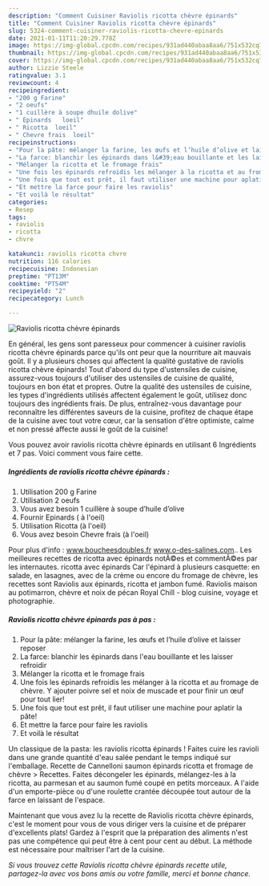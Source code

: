 ```yaml
---
description: "Comment Cuisiner Raviolis ricotta chèvre épinards"
title: "Comment Cuisiner Raviolis ricotta chèvre épinards"
slug: 5324-comment-cuisiner-raviolis-ricotta-chevre-epinards
date: 2021-01-11T11:20:29.778Z
image: https://img-global.cpcdn.com/recipes/931ad440abaa8aa6/751x532cq70/raviolis-ricotta-chevre-epinards-photo-principale-de-la-recette.jpg
thumbnail: https://img-global.cpcdn.com/recipes/931ad440abaa8aa6/751x532cq70/raviolis-ricotta-chevre-epinards-photo-principale-de-la-recette.jpg
cover: https://img-global.cpcdn.com/recipes/931ad440abaa8aa6/751x532cq70/raviolis-ricotta-chevre-epinards-photo-principale-de-la-recette.jpg
author: Lizzie Steele
ratingvalue: 3.1
reviewcount: 4
recipeingredient:
- "200 g Farine"
- "2 oeufs"
- "1 cuillère à soupe dhuile dolive"
- " Epinards   loeil"
- " Ricotta  loeil"
- " Chevre frais  loeil"
recipeinstructions:
- "Pour la pâte: mélanger la farine, les œufs et l’huile d’olive et laisser reposer"
- "La farce: blanchir les épinards dans l&#39;eau bouillante et les laisser refroidir"
- "Mélanger la ricotta et le fromage frais"
- "Une fois les épinards refroidis les mélanger à la ricotta et au fromage de chèvre. Y ajouter poivre sel et noix de muscade et pour finir un œuf pour tout lier!"
- "Une fois que tout est prêt, il faut utiliser une machine pour aplatir la pâte!"
- "Et mettre la farce pour faire les raviolis"
- "Et voilà le résultat"
categories:
- Resep
tags:
- raviolis
- ricotta
- chvre

katakunci: raviolis ricotta chvre 
nutrition: 116 calories
recipecuisine: Indonesian
preptime: "PT13M"
cooktime: "PT54M"
recipeyield: "2"
recipecategory: Lunch

---
```



![Raviolis ricotta chèvre épinards](https://img-global.cpcdn.com/recipes/931ad440abaa8aa6/751x532cq70/raviolis-ricotta-chevre-epinards-photo-principale-de-la-recette.jpg)

En général, les gens sont paresseux pour commencer à cuisiner raviolis ricotta chèvre épinards parce qu'ils ont peur que la nourriture ait mauvais goût. Il y a plusieurs choses qui affectent la qualité gustative de raviolis ricotta chèvre épinards! Tout d'abord du type d'ustensiles de cuisine, assurez-vous toujours d'utiliser des ustensiles de cuisine de qualité, toujours en bon état et propres. Outre la qualité des ustensiles de cuisine, les types d'ingrédients utilisés affectent également le goût, utilisez donc toujours des ingrédients frais. De plus, entraînez-vous davantage pour reconnaître les différentes saveurs de la cuisine, profitez de chaque étape de la cuisine avec tout votre cœur, car la sensation d'être optimiste, calme et non pressé affecte aussi le goût de la cuisine!

<!--inarticleads1-->

Vous pouvez avoir raviolis ricotta chèvre épinards en utilisant 6 Ingrédients et 7 pas. Voici comment vous faire cette.

##### Ingrédients de raviolis ricotta chèvre épinards :

1. Utilisation 200 g Farine
1. Utilisation 2 oeufs
1. Vous avez besoin 1 cuillère à soupe d’huile d’olive
1. Fournir  Epinards ( à l&#39;oeil)
1. Utilisation  Ricotta (à l&#39;oeil)
1. Vous avez besoin  Chevre frais (à l&#39;oeil)


Pour plus d&#39;info : www.boucheesdoubles.fr www.o-des-salines.com.. Les meilleures recettes de ricotta avec épinards notÃ©es et commentÃ©es par les internautes. ricotta avec épinards Car l&#39;épinard à plusieurs casquette: en salade, en lasagnes, avec de la crème ou encore du fromage de chèvre, les recettes sont Raviolis aux épinards, ricotta et jambon fumé. Raviolis maison au potimarron, chèvre et noix de pécan Royal Chill - blog cuisine, voyage et photographie. 

<!--inarticleads2-->

##### Raviolis ricotta chèvre épinards pas à pas :

1. Pour la pâte: mélanger la farine, les œufs et l’huile d’olive et laisser reposer
1. La farce: blanchir les épinards dans l&#39;eau bouillante et les laisser refroidir
1. Mélanger la ricotta et le fromage frais
1. Une fois les épinards refroidis les mélanger à la ricotta et au fromage de chèvre. Y ajouter poivre sel et noix de muscade et pour finir un œuf pour tout lier!
1. Une fois que tout est prêt, il faut utiliser une machine pour aplatir la pâte!
1. Et mettre la farce pour faire les raviolis
1. Et voilà le résultat


Un classique de la pasta: les raviolis ricotta épinards ! Faites cuire les ravioli dans une grande quantité d&#39;eau salée pendant le temps indiqué sur l&#39;emballage. Recette de Cannelloni saumon épinards ricotta et fromage de chèvre &gt; Recettes. Faites décongeler les épinards, mélangez-les à la ricotta, au parmesan et au saumon fumé coupé en petits morceaux. A l&#39;aide d&#39;un emporte-pièce ou d&#39;une roulette crantée découpée tout autour de la farce en laissant de l&#39;espace. 

<!--inarticleads1-->

<p>
Maintenant que vous avez lu la recette de Raviolis ricotta chèvre épinards, c'est le moment pour vous de vous diriger vers la cuisine et de préparer d'excellents plats! Gardez à l'esprit que la préparation des aliments n'est pas une compétence qui peut être à cent pour cent au début. La méthode est nécessaire pour maîtriser l'art de la cuisine.
</p>

<p>
<i>Si vous trouvez cette Raviolis ricotta chèvre épinards recette utile, partagez-la avec vos bons amis ou votre famille, merci et bonne chance.</i>
</p>
